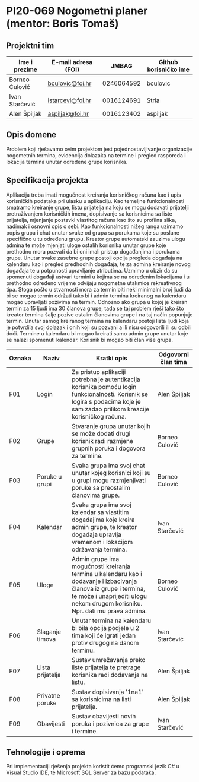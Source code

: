 # PI20-069 Nogometni planer (mentor: Boris Tomaš) 


## Projektni tim

Ime i prezime | E-mail adresa (FOI) | JMBAG | Github korisničko ime
------------  | ------------------- | ----- | ---------------------
Borneo Culović | bculovic@foi.hr | 0246064592 | bculovic
Ivan Starčević | istarcevi@foi.hr | 0016124691 | Strla
Alen Špiljak | aspiljak@foi.hr | 0016123402 | aspiljak

## Opis domene
Problem koji rješavamo ovim projektom jest pojednostavljivanje organizacije nogometnih termina, evidencija dolazaka na termine i pregled rasporeda i lokacija termina unutar određene grupe korisnika.

## Specifikacija projekta
Aplikacija treba imati mogućnost kreiranja korisničkog računa kao i upis korisničkih podataka pri ulasku u aplikaciju. Kao temeljne funkcionalnosti smatramo kreiranje grupe, listu prijatelja na koju se mogu dodavati prijatelji pretraživanjem korisničkih imena, dopisivanje sa korisnicima sa liste prijatelja, mjenjanje postavki vlastitog računa kao što su profilna slika, nadimak i osnovni opis o sebi. Kao funkcionalnosti nižeg ranga uzimamo popis grupa i chat unutar svake od grupa sa porukama koje su poslane specifično u tu određenu grupu. Kreator grupe automatski zauzima ulogu admina te može mjenjati uloge ostalih korisnika unutar grupe koje prethodno mora pozvati da bi oni imali pristup događanjima i porukama grupe. Unutar svake zasebne grupe postoji opcija pregleda događaja na kalendaru kao i pregled predhodnih događaja, te za admina kreiranje novog događaja te u potpunosti upravljanje atributima. Uzmimo u obzir da su spomenuti događaji ustvari termini u kojima se na određenim lokacijama i u prethodno određeno vrijeme odvijaju nogometne utakmice rekreativnog tipa. Stoga pošto u stvarnosti mora za termin biti neki minimalni broj ljudi da bi se mogao termin održati tako bi i admin termina kreiranog na kalendaru mogao upravljati pozivima na termin. Odnosno ako grupa u kojoj je kreiran termin za 15 ljudi ima 30 članova grupe, tada se taj problem rješi tako što kreator termina šalje pozive ostalim članovima grupe i na taj način popunjuje termin. Unutar samog kreiranog termina na kalendaru postoji lista ljudi koja je potvrdila svoj dolazak i onih koji su pozvani a ili nisu odgovorili ili su odbili doći. Termine u kalendaru bi mogao kreirati samo admin grupe unutar koje se nalazi spomenuti kalendar. Korisnik bi mogao biti član više grupa.

Oznaka | Naziv | Kratki opis | Odgovorni član tima
------ | ----- | ----------- | -------------------
F01 | Login | Za pristup aplikaciji potrebna je autentikacija korisnika pomoću login funkcionalnosti. Korisnik se logira s podacima koje je sam zadao prilikom kreacije korisničkog računa. | Alen Špiljak
F02 | Grupe | Stvaranje grupa unutar kojih se može dodati drugi korisnik radi razmjene grupnih poruka i dogovora za termine. | Borneo Culović
F03 | Poruke u grupi | Svaka grupa ima svoj chat unutar kojeg korisnici koji su u grupi mogu razmjenjivati poruke sa preostalim članovima grupe. | Borneo Culović
F04 | Kalendar | Svaka grupa ima svoj kalendar sa vlastitim događajima koje kreira admin grupe, te kreator događaja upravlja vremenom i lokacijom održavanja termina. | Ivan Starčević
F05 | Uloge | Admin grupe ima mogućnosti kreiranja termina u kalendaru kao i dodavanje i izbacivanja članova iz grupe i termina, te može i unaprijediti ulogu nekom drugom korisniku. Npr. dati mu prava admina. | Borneo Culović
F06 | Slaganje timova | Unutar termina na kalendaru bi bila opcija podjele u 2 tima koji će igrati jedan protiv drugog na danom terminu. | Ivan Starčević
F07 | Lista prijatelja | Sustav umrežavanja preko liste prijatelja te pretrage korisnika radi dodavanja na listu. | Alen Špiljak
F08 | Privatne poruke | Sustav dopisivanja '1na1' sa korisnicima na listi prijatelja. | Alen Špiljak
F09 | Obavijesti | Sustav obavijesti novih poruka i pozivnica za grupe i termine. | Ivan Starčević

## Tehnologije i oprema
Pri implementaciji rješenja projekta koristit ćemo programski jezik C# u Visual Studio IDE, te Microsoft SQL Server za bazu podataka.
